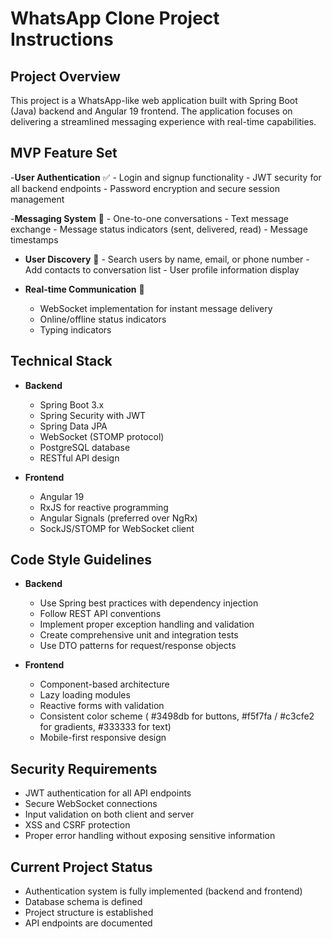 # WhatsApp Clone Project Instructions

## Project Overview

This project is a WhatsApp-like web application built with Spring Boot (Java) backend and Angular 19 frontend. The application focuses on delivering a streamlined messaging experience with real-time capabilities.

## MVP Feature Set

-**User Authentication** ✅ - Login and signup functionality - JWT security for all backend endpoints - Password encryption and secure session management

-**Messaging System** 🔄 - One-to-one conversations - Text message exchange - Message status indicators (sent, delivered, read) - Message timestamps

-   **User Discovery** 🔄 - Search users by name, email, or phone number - Add contacts to conversation list - User profile information display

-   **Real-time Communication** 🔄
    -   WebSocket implementation for instant message delivery
    -   Online/offline status indicators
    -   Typing indicators

## Technical Stack

-   **Backend**

    -   Spring Boot 3.x
    -   Spring Security with JWT
    -   Spring Data JPA
    -   WebSocket (STOMP protocol)
    -   PostgreSQL database
    -   RESTful API design

-   **Frontend**
    -   Angular 19
    -   RxJS for reactive programming
    -   Angular Signals (preferred over NgRx)
    -   SockJS/STOMP for WebSocket client

## Code Style Guidelines

-   **Backend**

    -   Use Spring best practices with dependency injection
    -   Follow REST API conventions
    -   Implement proper exception handling and validation
    -   Create comprehensive unit and integration tests
    -   Use DTO patterns for request/response objects

-   **Frontend**
    -   Component-based architecture
    -   Lazy loading modules
    -   Reactive forms with validation
    -   Consistent color scheme ( #3498db for buttons, #f5f7fa / #c3cfe2 for gradients, #333333 for text)
    -   Mobile-first responsive design

## Security Requirements

-   JWT authentication for all API endpoints
-   Secure WebSocket connections
-   Input validation on both client and server
-   XSS and CSRF protection
-   Proper error handling without exposing sensitive information

## Current Project Status

-   Authentication system is fully implemented (backend and frontend)
-   Database schema is defined
-   Project structure is established
-   API endpoints are documented
